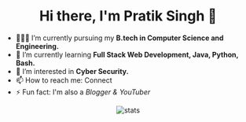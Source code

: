<h1 align="center"> Hi there, I'm Pratik Singh 👋 </h1>

- 🧑🏻‍🏫 I’m currently pursuing my <strong> B.tech in Computer Science and Engineering. </strong>
- 🌱 I’m currently learning <strong>Full Stack Web Development, Java, Python, Bash.  </strong>
- 🔭 I’m interested in <strong> Cyber Security. </strong>
- 📫 How to reach me: <a href="https://ghostinlinux.github.io/MySocialLinks/" target="_blank" style="text-decoration:none;"> Connect </a>
- ⚡ Fun fact: I'm also a <i>Blogger & YouTuber</i>

<p align="center">
<img src="https://github-readme-stats.vercel.app/api?username=ghostinlinux&show_icons=true&theme=outrun" alt="stats">
</p>

